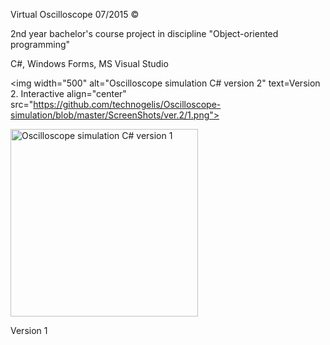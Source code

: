 Virtual Oscilloscope 07/2015 ©

2nd year bachelor's course project in discipline "Object-oriented programming"

C#, Windows Forms, MS Visual Studio



<img width="500" alt="Oscilloscope simulation C# version 2" text=Version 2. Interactive align="center" src="https://github.com/technogelis/Oscilloscope-simulation/blob/master/ScreenShots/ver.2/1.png">
 





<img width="300" alt="Oscilloscope simulation C# version 1" src="https://github.com/technogelis/Oscilloscope-simulation/blob/master/ScreenShots/ver.1/3.png">


Version 1
